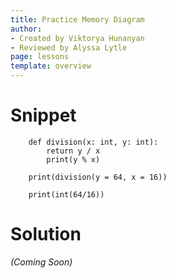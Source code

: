 ```yaml
---
title: Practice Memory Diagram
author:
- Created by Viktorya Hunanyan
- Reviewed by Alyssa Lytle
page: lessons
template: overview
---
```


# Snippet

```
    def division(x: int, y: int): 
        return y / x
        print(y % x)

    print(division(y = 64, x = 16))

    print(int(64/16))
```

# Solution

<!-- <img class="img-fluid" src="" alt="Image Description Here"  />

## Image Description  -->
*(Coming Soon)*
